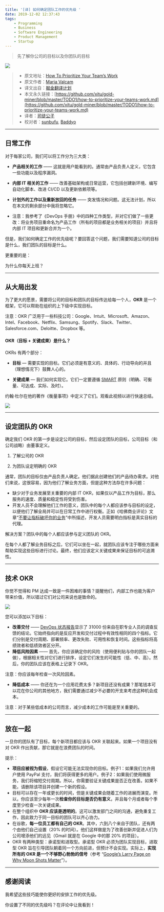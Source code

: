 ```yaml
---
title: '[译] 如何确定团队工作的优先级 '
date: 2019-12-02 12:37:43
tags:
	- Programming
	- Business
	- Software Engineering
	- Product Management
	- Startup
---
```


> 先了解你公司的目标以及你团队的目标

![](https://blog-private.oss-cn-shanghai.aliyuncs.com/20200329133510.png)

<!-- more -->

> * 原文地址：[How To Prioritize Your Team’s Work](https://medium.com/better-programming/how-to-prioritize-your-teams-work-9e68f5e571c)
> * 原文作者：[Maria Valcam](https://medium.com/@mariavalerocam)
> * 译文出自：[掘金翻译计划](https://github.com/xitu/gold-miner)
> * 本文永久链接：[https://github.com/xitu/gold-miner/blob/master/TODO1/how-to-prioritize-your-teams-work.md](https://github.com/xitu/gold-miner/blob/master/TODO1/how-to-prioritize-your-teams-work.md)
> * 译者：[司徒公子](https://github.com/todaycoder001)
> * 校对者：[sunbufu](https://github.com/sunbufu), [Baddyo](https://github.com/Baddyo)

---

## 日常工作

对于每家公司，我们可以将工作分为三大类：

* **产品相关的工作** —— 这就是用户能看到的。通常由产品负责人定义，它包含一些功能以及程序漏洞。
* **内部 IT 相关的工作** —— 改善基础架构或日常运营，它包括创建新环境、编写自动化脚本、改进 CI/CD 以及更新依赖项等。
* **计划外的工作以及重新放回的任务** —— 突发情况和问题。这无法计划，所以在本文的剩余部分中我将忽略它。

* 注意：我参考了《DevOps 手册》中的四种工作类型，并对它们做了一些更改：将业务项目重命名为产品工作（所有的项目都是业务相关的项目）并且将内部 IT 项目和更新合并为一个。

但是，我们如何确定工作的优先级呢？要回答这个问题，我们需要知道公司的目标是什么，我们团队的目标是什么。

更重要的是：

为什么你每天上班？

---

## 从大局出发

为了更大的愿景，需要将公司的目标和团队的目标传达给每一个人，**OKR** 是一个框架，它可以帮助在组织的上下级中实现目标。

注意：OKR 广泛用于一些科技公司：Google、Intuit、Microsoft、Amazon、Intel、Facebook、Netflix、Samsung、Spotify、Slack、Twitter、Salesforce.com、Deloitte、Dropbox 等。

#### OKR（目标 + 关键成果）是什么？

OKRs 有两个部分：

* **目标** — 需要实现的目标。它们必须是有意义的、具体的、行动导向的并且（理想情况下）鼓舞人心的。

* **关键成果** — 我们如何实现它。它们一定要遵循 [SMART](https://corporatefinanceinstitute.com/resources/knowledge/other/smart-goal/) 原则（明确、可衡量、可达成、实际、及时）。

约翰·杜尔在他的著作《衡量事项》中定义了它们。观看此视频以进行快速总结。

![](https://user-gold-cdn.xitu.io/2019/12/2/16ec6883a68a7bb6?w=1280&h=720&f=png&s=820257)

---

## 设定团队的 OKR

确定我们 OKR 的第一步是设定公司的目标，然后设定团队的目标，公司目标（和公司战略）由董事定义。

1. 了解公司的 OKR 

2. 为团队设定明确的 OKR

通常，团队的目标仅由产品负责人确定。他们据此创建他们的产品待办需求。对他们来说，这很容易，因为他们了解业务方面，但是这种方法存在许多问题：

* 缺少对于业务发展至关重要的内部 IT OKR，如果仅以产品工作为目标，那么服务的速度、质量和稳定性将受到伤害。
* 开发人员不会理解他们工作的意义，团队中的每个人都应该参与目标的设定，以便他们了解全局并可以在日常工作中进行权衡。正如《哈佛商业评论》文章“[不要让指标破坏你的业务](https://hbr.org/2019/09/dont-let-metrics-undermine-your-business)”中所描述，开发人员需要明白指标是真实目标的代理。

解决方案？团队中的每个人都应该参与定义团队的 OKR。

在每个人都了解业务目标之后，它们可以坐在一起，就团队应该专注于哪些方面来帮助实现这些目标进行讨论。最终，他们应该定义关键成果来保证目标的可追溯性。

---

## 技术 OKR

你觉不觉得和 PM 达成一致是一件困难的事情？提醒他们，内部工作也能为客户带来价值，所以错过它们对公司来说也是致命的。

![](https://user-gold-cdn.xitu.io/2019/12/2/16ec6883a74bd50f?w=4000&h=2666&f=jpeg&s=3651027)

您可以添加以下目标：

* **改善交付** —— [DevOps 状态报告](https://services.google.com/fh/files/misc/state-of-devops-2019.pdf)显示了 31000 份来自在职专业人员的调查反馈的结论。它始终指向的是反应开发和交付过程中有效性相同的四个指标。它们分别是交付周期、部署频率、更改失败、可用性和恢复时间。这些指标将高绩效者和低绩效者区分开。
* **降低风险因素** —— 首先，你应该确定你的风险（使用便利贴与你的团队一起做），根据相关性对它们进行排序，设定它们发生的可能性（低、中、高）。然后，你的团队应该在表格上记录下 OKR。

注意：你应该每年检查一次风险因素。

* **降低成本** —— 你还在为一个应用花费太多？新项目还没有成果？那笔钱本可以花在你公司的其他地方，我们需要通过减少不必要的开支来考虑这种机会成本。

注意：对于某些低成本的公司而言，减少成本的工作可能是至关重要的。

---

## 放在一起

一旦你的团队有了目标，每个新项目都应该与 OKR 关联起来。如果一个项目没有对 OKR 作出贡献，那它就是在浪费团队的时间。

提示：

* **项目应被视为假设**，假设它可能无法实现你的目标。例子1：如果我们允许用户使用 PayPal 支付，我们将获得更多的用户。例子2：如果我们使用微服务，我们将缩短交付周期。所以，你需要验证关键成果是否正在改善。如果不能，请删除该项目并创建一个新的假设。
* 目标可以存在一年或更长的时间，但是关键成果会随着工作的进展而演变。所以，你应该至少每年一次**检查你的目标是否仍有意义**，并且每个月或者每个季度至少检查一次关键成果。
* 在整个组织中 **OKR 应该是透明的**。这可以激发部门之间的沟通，避免重复工作，因此致力于同一目标的团队可以齐心协力。
* 在谷歌，**每一位员工都有自己的 OKR**。其中，六到八个来自于团队，还有两个由他们自己设置（20% 的时间）。他们这样做是为了改善创新并促进人们为公司增添他们的远见（Gmail 就是在 Google 中的那 20% 的项目）。
* OKR 有两种类型：承诺型和进取型。承诺型 OKR 必须为团队实现目标，进取型 OKR 旨在引导团队朝着同一个方向前进，但预计不会实现。实际上，**实现所有的 OKR 是一个不够野心勃勃的信号**（参考 “[Google’s Larry Page on Why Moon Shots Matter](https://www.wired.com/2013/01/ff-qa-larry-page/)”）。

---

## 感谢阅读

我希望这些技巧能使你更好的安排工作的优先级。

你设置了不同的优先级吗？在评论中让我看到！
